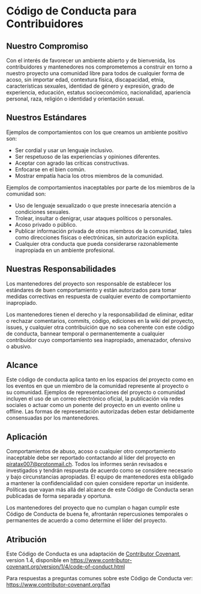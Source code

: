 # Código de Conducta para Contribuidores

## Nuestro Compromiso

Con el interés de favorecer un ambiente abierto y de bienvenida, los contribuidores
y mantenedores nos comprometemos a construir en torno a nuestro proyecto una
comunidad libre para todos de cualquier forma de acoso, sin importar edad, contextura
física, discapacidad, etnia, características sexuales, identidad de género y expresión,
grado de experiencia, educación, estatus socioeconómico, nacionalidad, apariencia personal,
raza, religión o identidad y orientación sexual.

## Nuestros Estándares

Ejemplos de comportamientos con los que creamos un ambiente positivo son:

* Ser cordial y usar un lenguaje inclusivo.
* Ser respetuoso de las experiencias y opiniones diferentes.
* Aceptar con agrado las críticas constructivas.
* Enfocarse en el bien común.
* Mostrar empatía hacia los otros miembros de la comunidad.

Ejemplos de comportamientos inaceptables por parte de los miembros de la comunidad son:

* Uso de lenguaje sexualizado o que preste innecesaria atención a condiciones sexuales.
* Trolear, insultar o denigrar, usar ataques políticos o personales.
* Acoso privado o público.
* Publicar información privada de otros miembros de la comunidad, tales como direcciones
físicas o electrónicas, sin autorización explícita.
* Cualquier otra conducta que pueda considerarse razonablemente inapropiada en un
ambiente profesional.

## Nuestras Responsabilidades

Los mantenedores del proyecto son responsable de establecer los estándares de
buen comportamiento y están autorizados para tomar medidas correctivas en
respuesta de cualquier evento de comportamiento inapropiado.

Los mantenedores tienen el derecho y la responsabilidad de eliminar, editar o
rechazar comentarios, commits, código, ediciones en la wiki del proyecto, issues,
y cualquier otra contribuición que no sea coherente con este código de conducta,
bannear temporal o permanentemente a cualquier contribuidor cuyo comportamiento
sea inapropiado, amenazador, ofensivo o abusivo.

## Alcance

Este código de conducta aplica tanto en los espacios del proyecto como en los
eventos en que un miembro de la comunidad represente al proyecto o su comunidad.
Ejemplos de representaciones del proyecto o comunidad incluyen el uso de un correo
electrónico oficial, la publicación vía redes sociales o actuar como un ponente
del proyecto en un evento online u offline. Las formas de representación autorizadas
deben estar debidamente consensuadas por los mantenedores.

## Aplicación

Comportamientos de abuso, acoso o cualquier otro comportamiento inaceptable debe ser
reportado contactando al líder del proyecto en piratax007@protonmail.ch. Todos los
informes serán revisados e investigados y tendrán respuesta de acuerdo como se
considere necesario y bajo circunstancias apropiadas. El equipo de mantenedores esta
obligado a mantener la confidencialidad con quien considere reportar un insidente.
Políticas que vayan más allá del alcance de este Código de Conducta seran publicadas
de forma separada y oportuna.

Los mantenedores del proyecto que no cumplan o hagan cumplir este Código de Conducta
de buena fe, afrontarán repercusiones temporales o permanentes de acuerdo a como
determine el líder del proyecto.

## Atribución

Este Código de Conducta es una adaptación de [Contributor Covenant][homepage], version 1.4,
disponible en https://www.contributor-covenant.org/version/1/4/code-of-conduct.html

[homepage]: https://www.contributor-covenant.org

Para respuestas a preguntas comunes sobre este Código de Conducta ver:
https://www.contributor-covenant.org/faq
